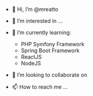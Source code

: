 - 👋 Hi, I’m @mreatto
- 👀 I’m interested in ...
- 🌱 I’m currently learning:
    - PHP Symfony Framework
    - Spring Boot Framework
    - ReactJS
    - NodeJS
    
- 💞️ I’m looking to collaborate on 
- 📫 How to reach me ...

<!---
mreatto/mreatto is a ✨ special ✨ repository because its `README.md` (this file) appears on your GitHub profile.
You can click the Preview link to take a look at your changes.
--->
